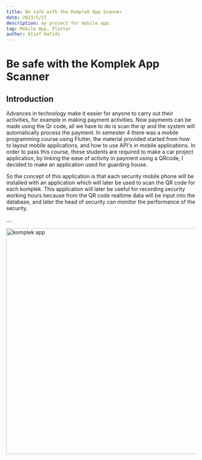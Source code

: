 ```yaml
---
title: Be safe with the Komplek App Scanner
date: 2023/5/27
description: my project for mobile app.
tag: Mobile App, Flutter
author: Alief Hafids
---
```


# Be safe with the Komplek App Scanner

## Introduction

Advances in technology make it easier for anyone to carry out their activities, for example in making payment activities. Now payments can be made using the Qr code, all we have to do is scan the qr and the system will automatically process the payment. In semester 4  there was a mobile programming course using Flutter, the material provided started from how to layout mobile applications, and how to use API's in mobile applications. In order to pass this course, these students are required to make a car project application, by linking the ease of activity in payment using a QRcode, I decided to make an application used for guarding house.

So the concept of this application is that each security mobile phone will be installed with an application which will later be used to scan the QR code for each komplek. This application will later be useful for recording security working hours because from the QR code realtime data will be input into the database, and later the head of security can monitor the performance of the security.

....

<img src="/images/articles-1/mobile-app.png" data-align="center" alt="komplek app" width="600px"/>


